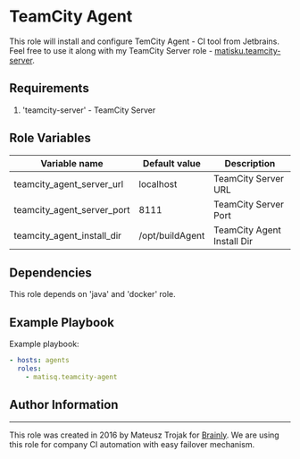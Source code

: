 TeamCity Agent
=========

This role will install and configure TemCity Agent - CI tool from Jetbrains.
Feel free to use it along with my TeamCity Server role - [matisku.teamcity-server](https://github.com/matisku/ansible-teamcity-server).

Requirements
------------

1. 'teamcity-server' - TeamCity Server

Role Variables
--------------

| Variable name              | Default value    | Description                      |
|----------------------------|------------------|----------------------------------|
| teamcity_agent_server_url  |  localhost       | TeamCity Server URL              |
| teamcity_agent_server_port |  8111            | TeamCity Server Port             |
| teamcity_agent_install_dir |  /opt/buildAgent | TeamCity Agent Install Dir       |

Dependencies
------------

This role depends on 'java' and 'docker' role.

Example Playbook
----------------

Example playbook:

```yaml
- hosts: agents
  roles:
    - matisq.teamcity-agent
```

## Author Information
----------------

This role was created in 2016 by Mateusz Trojak for [Brainly](http://www.brainly.com).
We are using this role for company CI automation with easy failover mechanism.
